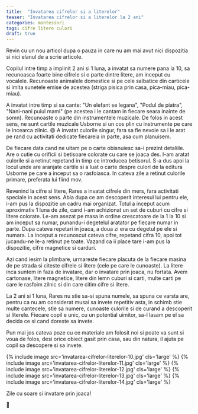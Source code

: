 ```yaml
---
title:  "Invatarea cifrelor si a literelor"
teaser: "Invatarea cifrelor si a literelor la 2 ani"
categories: montessori
tags: cifre litere culori
draft: true
---
```

Revin cu un nou articol dupa o pauza in care nu am mai avut nici dispozitia si nici elanul de a scrie articole.

Copilul intre timp a implinit 2 ani si 1 luna, a invatat sa numere pana la 10, sa recunoasca foarte bine cifrele si o parte dintre litere, am inceput cu vocalele.
Recunoaste animalele domestice si pe cele salbatice din carticele si imita sunetele emise de acestea (striga pisica prin casa, pica-miau, pica-miau).

A invatat intre timp si sa cante: "Un elefant se legana", "Podul de piatra", "Nani-nani puiul mami" (pe acestea i le cantam in fiecare seara inainte de somn).
Recunoaste o parte din instrumentele muzicale. De folos in acest sens, ne sunt cartile muzicale Usborne si un cos plin cu instrumente pe care le incearca zilnic. :smile:
A invatat culorile singur, fara sa fie nevoie sa i le arat pe rand cu activitati dedicate fiecareia in parte, asa cum planuisem.

De fiecare data cand ne uitam pe o carte obisnuiesc sa-i prezint detaliile. Are o cutie cu orificii si betisoare colorate cu care se joaca des. I-am aratat culorile si a retinut repetand in timp ce introducea betisorul. S-a dus apoi la locul unde are aranjate cartile si a luat o carte despre culori de la editura Usborne pe care a inceput sa o rasfoiasca. In cateva zile a retinut culorile primare, preferata lui fiind mov.

Revenind la cifre si litere, Rares a invatat cifrele din mers, fara activitati speciale in acest sens. Abia dupa ce am descoperit interesul lui pentru ele, i-am pus la dispozitie un cadru mai organizat.
Totul a inceput acum aproximativ 1 luna de zile, cand i-am achizionat un set de cuburi cu cifre si litere colorate. Le-am asezat pe masa in ordine crescatoare de la 1 la 10 si am inceput sa numar, punandu-i degetelul aratator pe fiecare numar in parte. Dupa cateva repetari in joaca, a doua zi era cu degetul pe ele si numara. La inceput a recunoscut cateva cifre, repetand cifra 10, apoi tot jucandu-ne le-a retinut pe toate.
Vazand ca ii place tare i-am pus la dispozitie, cifre magnetice si carduri.

Azi cand iesim la plimbare, urmareste fiecare placuta de la fiecare masina de pe strada si citeste cifrele si litere (cele pe care le cunoaste).
La litere inca suntem in faza de invatare, dar o invatare prin joaca, nu fortata. Avem cartonase, litere magnetice, litere din lemn cuburi si carti, multe carti pe care le rasfoim zilnic si din care citim cifre si litere.

La 2 ani si 1 luna, Rares nu stie sa-si spuna numele, sa spuna ce varsta are, pentru ca nu am considerat musai sa invete repetitiv asta, in schimb stie multe cantecele, stie sa numere, cunoaste culorile si de curand a descoperit si literele.
Fiecare copil e unic, cu un potential uimitor, sa-l lasam pe el sa decida ce si cand doreste sa invete.

Pun mai jos cateva poze cu ce materiale am folosit noi si poate va sunt si voua de folos, desi orice obiect gasit prin casa, sau din natura, il ajuta pe copil sa descopere si sa invete.

{% include image src='invatarea-cifrelor-literelor-10.jpg' cls='large' %}
{% include image src='invatarea-cifrelor-literelor-11.jpg' cls='large' %}
{% include image src='invatarea-cifrelor-literelor-12.jpg' cls='large' %}
{% include image src='invatarea-cifrelor-literelor-13.jpg' cls='large' %}
{% include image src='invatarea-cifrelor-literelor-14.jpg' cls='large' %}

Zile cu soare si invatare prin joaca!

:sunflower:
